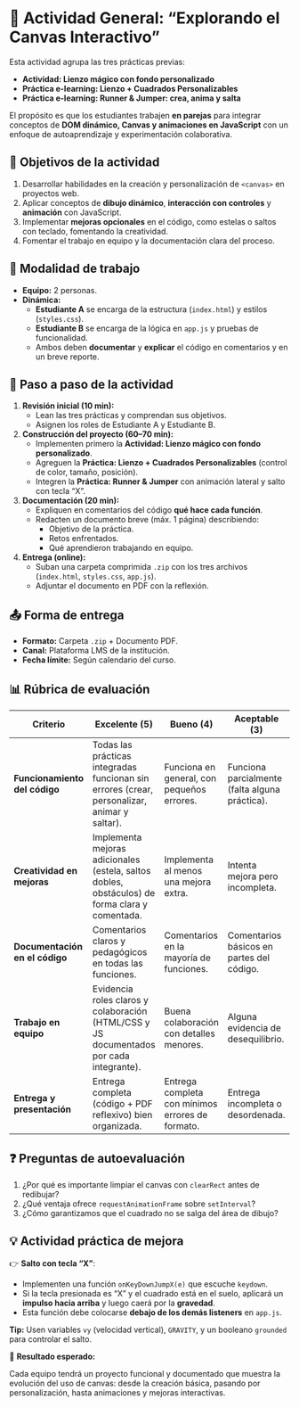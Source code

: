 # 📘 Actividad General: **“Explorando el Canvas Interactivo”**

Esta actividad agrupa las tres prácticas previas:

- **Actividad: Lienzo mágico con fondo personalizado**
- **Práctica e-learning: Lienzo + Cuadrados Personalizables**
- **Práctica e-learning: Runner & Jumper: crea, anima y salta**

El propósito es que los estudiantes trabajen **en parejas** para integrar conceptos de **DOM dinámico, Canvas y animaciones en JavaScript** con un enfoque de autoaprendizaje y experimentación colaborativa.

## 🎯 Objetivos de la actividad

1. Desarrollar habilidades en la creación y personalización de `<canvas>` en proyectos web.
2. Aplicar conceptos de **dibujo dinámico**, **interacción con controles** y **animación** con JavaScript.
3. Implementar **mejoras opcionales** en el código, como estelas o saltos con teclado, fomentando la creatividad.
4. Fomentar el trabajo en equipo y la documentación clara del proceso.

## 👥 Modalidad de trabajo

- **Equipo:** 2 personas.
- **Dinámica:**
  - **Estudiante A** se encarga de la estructura (`index.html`) y estilos (`styles.css`).
  - **Estudiante B** se encarga de la lógica en `app.js` y pruebas de funcionalidad.
  - Ambos deben **documentar** y **explicar** el código en comentarios y en un breve reporte.

## 📝 Paso a paso de la actividad

1. **Revisión inicial (10 min):**
   - Lean las tres prácticas y comprendan sus objetivos.
   - Asignen los roles de Estudiante A y Estudiante B.
2. **Construcción del proyecto (60–70 min):**
   - Implementen primero la **Actividad: Lienzo mágico con fondo personalizado**.
   - Agreguen la **Práctica: Lienzo + Cuadrados Personalizables** (control de color, tamaño, posición).
   - Integren la **Práctica: Runner & Jumper** con animación lateral y salto con tecla “X”.
3. **Documentación (20 min):**
   - Expliquen en comentarios del código **qué hace cada función**.
   - Redacten un documento breve (máx. 1 página) describiendo:
     - Objetivo de la práctica.
     - Retos enfrentados.
     - Qué aprendieron trabajando en equipo.
4. **Entrega (online):**
   - Suban una carpeta comprimida `.zip` con los tres archivos (`index.html`, `styles.css`, `app.js`).
   - Adjuntar el documento en PDF con la reflexión.

## 📤 Forma de entrega

- **Formato:** Carpeta `.zip` + Documento PDF.
- **Canal:** Plataforma LMS de la institución.
- **Fecha límite:** Según calendario del curso.

## 📊 Rúbrica de evaluación

| Criterio                       | Excelente (5)                                                | Bueno (4)                                        | Aceptable (3)                                  | Insuficiente (1-2)                    |
| ------------------------------ | ------------------------------------------------------------ | ------------------------------------------------ | ---------------------------------------------- | ------------------------------------- |
| **Funcionamiento del código**  | Todas las prácticas integradas funcionan sin errores (crear, personalizar, animar y saltar). | Funciona en general, con pequeños errores.       | Funciona parcialmente (falta alguna práctica). | No funciona o no ejecuta.             |
| **Creatividad en mejoras**     | Implementa mejoras adicionales (estela, saltos dobles, obstáculos) de forma clara y comentada. | Implementa al menos una mejora extra.            | Intenta mejora pero incompleta.                | No hay mejoras.                       |
| **Documentación en el código** | Comentarios claros y pedagógicos en todas las funciones.     | Comentarios en la mayoría de funciones.          | Comentarios básicos en partes del código.      | No hay documentación o es muy escasa. |
| **Trabajo en equipo**          | Evidencia roles claros y colaboración (HTML/CSS y JS documentados por cada integrante). | Buena colaboración con detalles menores.         | Alguna evidencia de desequilibrio.             | No se evidencia trabajo en equipo.    |
| **Entrega y presentación**     | Entrega completa (código + PDF reflexivo) bien organizada.   | Entrega completa con mínimos errores de formato. | Entrega incompleta o desordenada.              | Entrega fuera de tiempo o faltante.   |

## ❓ Preguntas de autoevaluación

1. ¿Por qué es importante limpiar el canvas con `clearRect` antes de redibujar?
2. ¿Qué ventaja ofrece `requestAnimationFrame` sobre `setInterval`?
3. ¿Cómo garantizamos que el cuadrado no se salga del área de dibujo?

## 💡 Actividad práctica de mejora

👉 **Salto con tecla “X”**:

- Implementen una función `onKeyDownJumpX(e)` que escuche `keydown`.
- Si la tecla presionada es “X” y el cuadrado está en el suelo, aplicará un **impulso hacia arriba** y luego caerá por la **gravedad**.
- Esta función debe colocarse **debajo de los demás listeners** en `app.js`.

**Tip:** Usen variables `vy` (velocidad vertical), `GRAVITY`, y un booleano `grounded` para controlar el salto.

📌 **Resultado esperado:**

Cada equipo tendrá un proyecto funcional y documentado que muestra la evolución del uso de canvas: desde la creación básica, pasando por personalización, hasta animaciones y mejoras interactivas.

